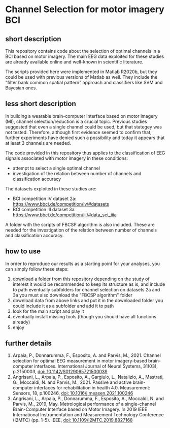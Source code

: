 # Channel Selection for motor imagery BCI

## short description
This repository contains code about the selection of optimal channels in a BCI based on motor imagery.
The main EEG data exploited for these studies are already available online and well-known in scientific literature.

The scripts provided here were implemented in Matlab R2020b, but they could be used with previous versions of Matlab as well.
They include the "filter bank common spatial pattern" approach and classifiers like SVM and Bayesian ones.

## less short description
In building a wearable brain-computer interface based on motor imagery (MI), channel selection/reduction is a crucial topic.
Previous studies suggested that even a single channel could be used, but that stategey was not tested.
Therefore, although first evidence seemed to confirm that, further experiments have denied such a possibility and today it appears that at least 3 channels are needed.

The code provided in this repository thus applies to the classification of EEG signals associated with motor imagery in these conditions: 
- attempt to select a single optimal channel
- investigation of the relation between number of channels and classification accuracy

The datasets exploited in these studies are:
- BCI competition IV dataset 2a: https://www.bbci.de/competition/iv/#datasets
- BCI competition III dataset 3a: https://www.bbci.de/competition/iii/#data_set_iiia

A folder with the scripts of FBCSP algorithm is also included. These are needed for the investigation of the relation between number of channels and classification accuracy.

## how to use
In order to reproduce our results as a starting point for your analyses, you can simply follow these steps:
1. download a folder from this repository depending on the study of interest
    it would be recommended to keep its structure as is, and include to path eventually subfolders
    for channel selection on datasets 2a and 3a you must also download the "FBCSP algorithm" folder
2. download data from above links and put it in the downloaded folder
    you could include it as a subfolder and add it to path
3. look for the main script and play it
4. eventually install missing tools (though you should have all functions already)
5. enjoy

## further details

1. Arpaia, P., Donnarumma, F., Esposito, A. and Parvis, M., 2021. Channel selection for optimal EEG measurement in motor imagery-based brain-computer interfaces. International Journal of Neural Systems, 31(03), p.2150003, [doi: 10.1142/S0129065721500039](https://doi.org/10.1142/S0129065721500039)
2. Angrisani, L., Arpaia, P., Esposito, A., Gargiulo, L., Natalizio, A., Mastrati, G., Moccaldi, N. and Parvis, M., 2021. Passive and active brain-computer interfaces for rehabilitation in health 4.0. Measurement: Sensors, 18, p.100246, [doi: 10.1016/j.measen.2021.100246](https://doi.org/10.1016/j.measen.2021.100246)
3. Angrisani, L., Arpaia, P., Donnarumma, F., Esposito, A., Moccaldi, N. and Parvis, M., 2019, May. Metrological performance of a single-channel Brain-Computer Interface based on Motor Imagery. In 2019 IEEE International Instrumentation and Measurement Technology Conference (I2MTC) (pp. 1-5). IEEE, [doi: 10.1109/I2MTC.2019.8827168](https://doi.org/10.1109/I2MTC.2019.8827168)
